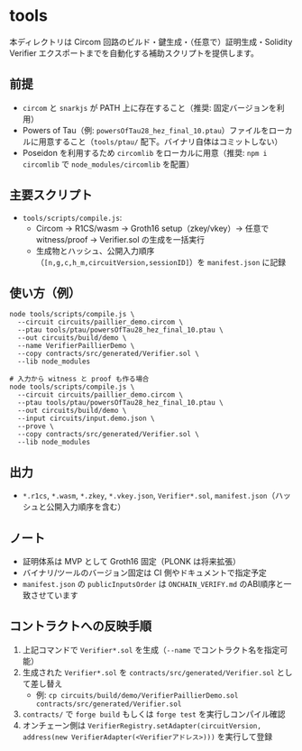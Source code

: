 # tools

本ディレクトリは Circom 回路のビルド・鍵生成・（任意で）証明生成・Solidity Verifier エクスポートまでを自動化する補助スクリプトを提供します。

## 前提
- `circom` と `snarkjs` が PATH 上に存在すること（推奨: 固定バージョンを利用）
- Powers of Tau（例: `powersOfTau28_hez_final_10.ptau`）ファイルをローカルに用意すること（`tools/ptau/` 配下。バイナリ自体はコミットしない）
- Poseidon を利用するため `circomlib` をローカルに用意（推奨: `npm i circomlib` で `node_modules/circomlib` を配置）

## 主要スクリプト
- `tools/scripts/compile.js`:
  - Circom → R1CS/wasm → Groth16 setup（zkey/vkey）→ 任意で witness/proof → Verifier.sol の生成を一括実行
  - 生成物とハッシュ、公開入力順序（`[n,g,c,h_m,circuitVersion,sessionID]`）を `manifest.json` に記録

## 使い方（例）
```
node tools/scripts/compile.js \
  --circuit circuits/paillier_demo.circom \
  --ptau tools/ptau/powersOfTau28_hez_final_10.ptau \
  --out circuits/build/demo \
  --name VerifierPaillierDemo \
  --copy contracts/src/generated/Verifier.sol \
  --lib node_modules

# 入力から witness と proof も作る場合
node tools/scripts/compile.js \
  --circuit circuits/paillier_demo.circom \
  --ptau tools/ptau/powersOfTau28_hez_final_10.ptau \
  --out circuits/build/demo \
  --input circuits/input.demo.json \
  --prove \
  --copy contracts/src/generated/Verifier.sol \
  --lib node_modules
```

## 出力
- `*.r1cs`, `*.wasm`, `*.zkey`, `*.vkey.json`, `Verifier*.sol`, `manifest.json`（ハッシュと公開入力順序を含む）

## ノート
- 証明体系は MVP として Groth16 固定（PLONK は将来拡張）
- バイナリ/ツールのバージョン固定は CI 側やドキュメントで指定予定
- `manifest.json` の `publicInputsOrder` は `ONCHAIN_VERIFY.md` のABI順序と一致させています

## コントラクトへの反映手順
1. 上記コマンドで `Verifier*.sol` を生成（`--name` でコントラクト名を指定可能）
2. 生成された `Verifier*.sol` を `contracts/src/generated/Verifier.sol` として差し替え
   - 例: `cp circuits/build/demo/VerifierPaillierDemo.sol contracts/src/generated/Verifier.sol`
3. `contracts/` で `forge build` もしくは `forge test` を実行しコンパイル確認
4. オンチェーン側は `VerifierRegistry.setAdapter(circuitVersion, address(new VerifierAdapter(<Verifierアドレス>)))` を実行して登録
